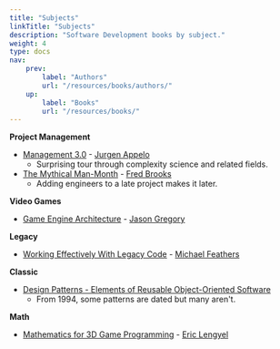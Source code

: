 ```yaml
---
title: "Subjects"
linkTitle: "Subjects"
description: "Software Development books by subject."
weight: 4
type: docs
nav:
    prev:
        label: "Authors"
        url: "/resources/books/authors/"
    up:
        label: "Books"
        url: "/resources/books/"
---
```


**Project Management**

* [Management 3.0](https://management30.com/) - [Jurgen Appelo](https://jurgenappelo.com/)
  * Surprising tour through complexity science and related fields.
* [The Mythical Man-Month](https://www.amazon.com/Mythical-Man-Month-Software-Engineering-Anniversary-ebook/dp/B000OZ0N6M) - [Fred Brooks](https://history.computer.org/pioneers/brooks.html)
  * Adding engineers to a late project makes it later.

**Video Games**

* [Game Engine Architecture](https://www.gameenginebook.com/) - [Jason Gregory](https://www.gameenginebook.com/bio.html)

**Legacy**

* [Working Effectively With Legacy Code](https://www.oreilly.com/library/view/working-effectively-with/0131177052/) - [Michael Feathers](https://www.r7krecon.com/michael-feathers-bio)

**Classic**

* [Design Patterns - Elements of Reusable Object-Oriented Software](https://en.wikipedia.org/wiki/Design_Patterns)
  * From 1994, some patterns are dated but many aren't.

**Math**

* [Mathematics for 3D Game Programming](https://www.mathfor3dgameprogramming.com/) - [Eric Lengyel](http://www.terathon.com/lengyel/)

